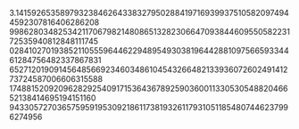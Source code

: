 3.141592653589793238462643383279502884197169399375105820974944592307816406286208
99862803482534211706798214808651328230664709384460955058223172535940812848111745
02841027019385211055596446229489549303819644288109756659334461284756482337867831
65271201909145648566923460348610454326648213393607260249141273724587006606315588
17488152092096282925409171536436789259036001133053054882046652138414695194151160
943305727036575959195309218611738193261179310511854807446237996274956